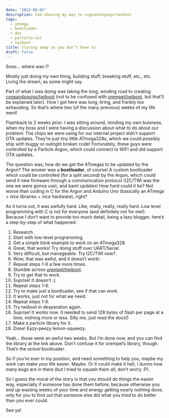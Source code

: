 ```yaml
---
date: "2022-08-05"
description: Yak-shaving my way to cogsandsquigs/twiboot
tags:
  - atmega
  - bootloader
  - dev
  - particle-iot
  - twiboot
title: Slaving away so you don’t have to
draft: false
---
```


Sooo… where was I?

Mostly just doing my own thing, building stuff, breaking stuff, etc., etc. Living the dream, as some might say.

Part of what I was doing was taking the long, winding road to creating [cogsandsquigs/twiboot](https://cogsandsquigs/twiboot) (not to be confused with [orempel/twiboot](https://github.com/orempel/twiboot), but that’ll be explained later). How I got here was long, tiring, and frankly too exhausting. So that’s where two (of the many previous) weeks of my life went!

Flashback to 2 weeks prior: I was sitting around, minding my own buisness, when my boss and I were having a discussion about what to do about our problem: The chips we were using for our internal project didn’t support OTA updates. They’re just tiny little ATmega328s, which we could possibly ship with buggy or outright broken code! Fortunately, these guys were controlled by a Particle Argon, which could connect to WiFi and _did_ support OTA updates.

The question was, how do we get the ATmegas to be updated by the Argon? The answer was a **bootloader**, of course! A custom bootloader which could be controlled (for a split second) by the Argon, which could send it new firmware through a communication protocol (I2C/TWI was the one we were gonna use), and bam! updates! How hard could it be? Not worse than coding in C for the Argon and Arduino Uno (basically an ATmega + nice libraries + nice hardware), right?

As it turns out, it was awfully hard. Like, really, really, really hard. Low level programming with C is not for everyone (and definitely not for me!). Because I don’t want to provide too much detail, being a lazy blogger, here’s a step-by-step of what happened:

1.  Research.
2.  Start with low-level programming.
3.  Get a simple blink example to work on an ATmega328.
4.  Great, that works! Try doing stuff over UART/Serial.
5.  Very difficult, but manageable. Try I2C/TWI now?.
6.  Wow, that was awful, and it doesn’t work!.
7.  Repeat steps 1-6 a few more times.
8.  Stumble across [orempel/twiboot](https://github.com/orempel/twiboot).
9.  Try to get that to work.
10. Suprise! It doesn't :(.
11. Repeat steps 1-6.
12. Try to make just a bootloader, see if that can work.
13. It works, just not for what we need.
14. Repeat steps 1-6.
15. Try twiboot in desperation again.
16. Suprise! It works now. (I needed to send 128 bytes of flash per page at a time, nothing more or less. Silly me, just read the docs!)
17. Make a particle library for it.
18. Done! Eazy-peezy lemon-squeezy.

Yeah... those were an awful two weeks. But I’m done now, and you can find the library at the link above. Don’t confuse it for orempel’s library, though. That’s the _actual_ bootloader.

So if you’re ever in my position, and need something to help you, maybe my work can make your life easier. Maybe. Or it could make it hell, I dunno how many bugs are in there (but I tried to squash them all, don’t worry :P).

So I guess the moral of the story is that you should do things the easier way, especially if someone has done them before, because otherwise you end up wasting weeks of your time and energy getting nearly nothing done, only for you to find out that someone else did what you tried to do better than you ever could.

See ya!
